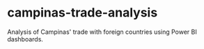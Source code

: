 # campinas-trade-analysis
Analysis of Campinas' trade with foreign countries using Power BI dashboards.
